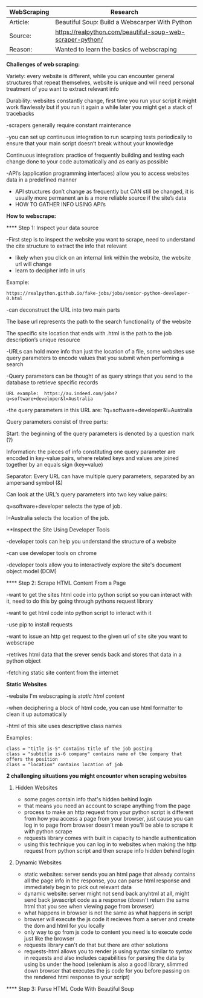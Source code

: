 
| WebScraping | Research |
| -------- | -------------- |
| Article:| Beautiful Soup: Build a Webscarper With Python |
| Source: | https://realpython.com/beautiful-soup-web-scraper-python/ |
| Reason: | Wanted to learn the basics of webscraping |


**Challenges of web scraping:**

Variety: every website is different, while you can encounter general structures that repeat themselves, website is unique and will need personal treatment of you want to extract relevant info

Durability: websites constantly change, first time you run your script it might work flawlessly but if you run it again a while later you might get a stack of tracebacks

-scrapers generally require constant maintenance

-you can set up continuous integration to run scarping tests periodically to ensure that your main script doesn’t break without your knowledge 

Continuous integration: practice of frequently building and testing each change done to your code automatically and as early as possible 

-API’s (application programming interfaces) allow you to access websites data in a predefined manner

* API structures don’t change as frequently but CAN still be changed, it is usually more permanent an is a more reliable source if the site’s data 
* HOW TO GATHER INFO USING API’s


**How to webscrape:**

**** Step 1: Inspect your data source

-First step is to inspect the website you want to scrape, need to understand the cite structure to extract the info that relevant 
* likely when you click on an internal link within the website, the website url will change
* learn to decipher info in urls 

Example:

	https://realpython.github.io/fake-jobs/jobs/senior-python-developer-0.html

-can deconstruct the URL into two main parts 

The base url represents the path to the search functionality of the website

The specific site location that ends with .html is the path to the job description’s unique resource

-URLs can hold more info than just the location of a file, some websites use query parameters to encode values that you submit when performing a search 

-Query parameters can be thought of as query strings that you send to the database to retrieve specific records 

	URL example:  https://au.indeed.com/jobs?q=software+developer&l=Australia

-the query parameters in this URL are: ?q=software+developer&l=Australia

Query parameters consist of three parts:

Start: the beginning of the query parameters is denoted by a question mark (?)

Information: the pieces of info constituting one query parameter are encoded in key-value pairs, where related keys and values are joined together by an equals sign (key=value)

Separator: Every URL can have multiple query parameters, separated by an ampersand symbol (&)

Can look at the URL’s query parameters into two key value pairs:

q=software+developer selects the type of job.

l=Australia selects the location of the job.

**Inspect the Site Using Developer Tools 

-developer tools can help you understand the structure of a website

-can use developer tools on chrome 

-developer tools allow you to interactively explore the site's document object model (DOM)


**** Step 2: Scrape HTML Content From a Page

-want to get the sites html code into python script so you can interact with it, need to do this by going through pythons request library

-want to get html code into python script to interact with it 

-use pip to install requests 

-want to issue an http get request to the given url of site site you want to webscrape 

-retrives html data that the srever sends back and stores that data in a python object

-fetching static site content from the internet 

**Static Websites**

-website I'm webscraping is *static html content*

-when deciphering a block of html code, you can use html formatter to clean it up automatically 

-html of this site uses descriptive class names 

Examples:

	class = "title is-5" contains title of the job posting
	class = "subtitle is-6 company" contains name of the company that offers the position
	class = "location" contains location of job
	
**2 challenging situations you might encounter when scraping websites**

1. Hidden Websites 
	* some pages contain info that's hidden behind login
	* that means you need an account to scrape anything from the page
	* process to make an http request from your python script is different from how you access a page from your browser, just cause you can log in to page from browser doesn't mean you'll be able to scrape it with python scrape 
	* requests library  comes with built in capacity to handle authentication
	* using this technique you can log in to websites when making the http request from python script and then scrape info hidden behind login

2. Dynamic Websites
	* static websites: server sends you an html page that already contains all the page info in the response, you can parse html response and immediately begin to pick out relevant data 
	* dynamic website: server might not send back anyhtml at all, might send back javascript code as a response (doesn't return the same html that you see when viewing page from browser)
	* what happens in browser is not the same as what happens in script
	* browser will execute the js code it recieves from a server and create the dom and html for you locally
	* only way to go from js code to content you need is to execute code just like the browser
	* requests library can't do that but there are other solutions
	* requests-html allows you to render js using syntax similar to syntax in requests and also includes capabilities for parsing the data by using bs under the hood (selenium is also a good library, slimmed down browser that executes the js code for you before passing on the rendered html response to your script)


**** Step 3: Parse HTML Code With Beautiful Soup




